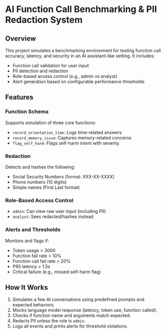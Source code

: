 # AI Function Call Benchmarking & PII Redaction System

## Overview

This project simulates a benchmarking environment for testing function call accuracy, latency, and security in an AI assistant-like setting. It includes:

- Function call validation for user input
- PII detection and redaction
- Role-based access control (e.g., admin vs analyst)
- Alert generation based on configurable performance thresholds

## Features

### Function Schema
Supports simulation of three core functions:
- `record_orientation_time`: Logs time-related answers
- `record_memory_issue`: Captures memory-related concerns
- `flag_self_harm`: Flags self-harm intent with severity

###  Redaction
Detects and hashes the following:
- Social Security Numbers (format: XXX-XX-XXXX)
- Phone numbers (10 digits)
- Simple names (First Last format)

### Role-Based Access Control
- `admin`: Can view raw user input (including PII)
- `analyst`: Sees redacted/hashes instead

### Alerts and Thresholds
Monitors and flags if:
- Token usage > 3000
- Function fail rate > 10%
- Function call fail rate > 20%
- P95 latency > 1.5s
- Critical failure (e.g., missed self-harm flag)

## How It Works

1. Simulates a few AI conversations using predefined prompts and expected behaviors.
2. Mocks language model response (latency, token use, function called).
3. Checks if function name and arguments match expected.
4. Redacts PII unless the role is `admin`.
5. Logs all events and prints alerts for threshold violations.
